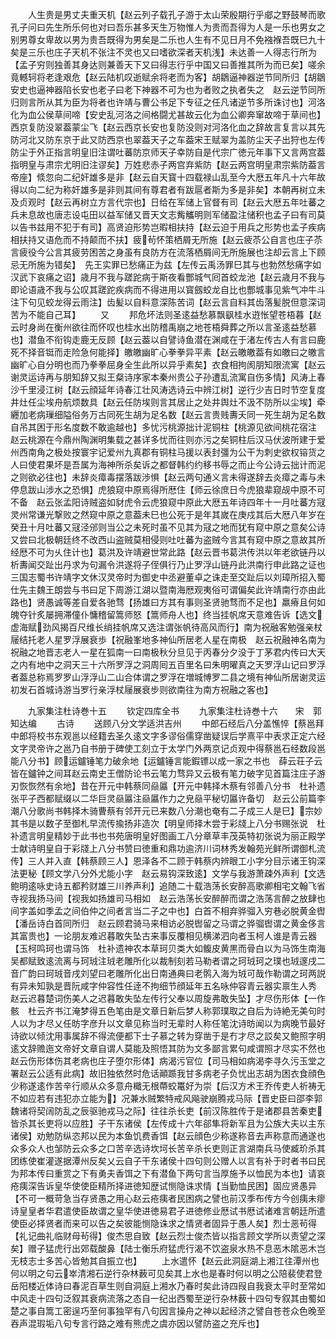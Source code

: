 <!-- { "loadSidebar": true } -->
　　人生贵是男丈夫重天机【赵云列子载孔子游于太山荣殷期行乎郕之野鼓琴而歌孔子问曰先生所乐何也对曰吾乐甚多天生万物惟人为贵而吾得为人是一乐也男女之别男尊女卑故以男为贵吾既得为男矣是二乐也人生有不见日月不免襁褓吾既巳九十矣是三乐也庄子天机不张注不灵也又曰嗜欲深者天机浅】未达善一人得志行所为【孟子穷则独善其身达则兼善天下又曰得志行乎中国又曰善推其所为而已矣】嗟余竟轗轲将老逢艰危【赵云陆机叹逝赋余将老而为客】胡鶵逼神器逆节同所归【胡鶵安史也逼神器陷长安也老子曰老下神器不可为也为者败之执者失之　赵云逆节同所归则言所从其为臣为将者也许靖与曹公书足下专征之任凡诸逆节多所诛讨也】河洛化为血公侯草间啼【安史乱河洛之间格闘尤甚故云化为血公卿奔窜故啼于草间也】西京复防没翠葢蒙尘飞【赵云西京长安也复防没则对河洛化血之辞故言复言以其先防河北又防东京于此又防西京也翠葢天子之车葢宋王赋翠为盖防尘天子出狩也左传防尘于外正指言明皇旧注谓吐蕃防京师天子幸防自是代宗广徳元年事下又言两宫葢指明皇与肃宗尤明旧注谬矣】万姓悲赤子两宫弃紫防【赵云两宫明皇肃宗紫防葢言帝座】倐忽向二纪奸雄多是非【赵云自天寳十四载禄山乱至今大厯五年凡十六年故得以向二纪为称奸雄多是非则其间有尊君者有跋扈者斯为多是非矣】本朝再树立未及贞观时【赵云再树立方言代宗也】日给在军储上官督有司【赵云大厯五年吐蕃之兵未息故也唐志设屯田以益军储又晋天文志觜觿明则军储盈注储积也孟子曰有司莫以告书兹用不犯于有司】高贤迫形势岂暇相扶持【赵云迫于用兵之形势也孟子疾病相扶持又语危而不持颠而不扶】疲茍怀策栖屑无所施【赵云疲苶公自言也庄子苶言疲役今公言其疲劳困苦之身虽有良防方在流落栖屑间无所施展也注却云言上下顾忌无所施为错矣】　先王实罪已愁痛正为兹【左传云禹汤罪巳其与也勃然愁痛字如汉武下哀痛之诏】歳月不我与蹉跎病于斯夜看酆城气囘首蛟龙池【赵云歳月不我与即论语歳不我与公叹其蹉跎疾病而不得进用以寳劔蛟龙自比也酆城事见紫气冲牛斗注下句见蛟龙得云雨注】齿髪以自料意深陈苦词【赵云言自料其齿落髪脱但意深词苦为不能自己耳】
　　又
　　邦危坏法则圣逺益愁慕飘飖桂水逰怅望苍梧暮【赵云时身尚在衡州欲往而怀叹也桂水出防稽禹崩之地苍梧舜葬之所以言圣逺益愁慕也】潜鱼不衔钩走鹿无反顾【赵云葢以自譬诗鱼潜在渊咸在于渚左传古人有言曰鹿死不择音铤而走险急何能择】皦皦幽旷心拳拳异平素【赵云皦皦葢有如皦曰之皦言幽旷心自分明也而乃拳拳屈身全生此所以异乎素矣】衣食相拘阂朋知限流寓【赵云谢灵运诗再与朋知辞又拟王粲诗序家本秦州贵公子孙遭乱流寓自伤多情】风涛上春沙千里浸江树【赵云顔延年诗春江壮风涛选诗云中辨江树】逆行少吉日时节空复度井灶任尘埃舟航烦数具【赵云任防埃则言其居止之处井舆灶不汲不防所以尘埃】牵纒加老病璅细隘俗务万古同死生胡为足名数【赵云言贵贱夀夭同一死生胡为足名数自吊其困于形名度数不敢逾越也】多忧污桃源拙计泥铜柱【桃源见欲间桃花宿注　赵云桃源在今鼎州陶渊明集载之甚详多忧而往则亦污之矣铜柱后汉马伏波所建于爱州西南角之极处按寰宇记爱州九真郡有铜柱马援以表封彊为公干为刺史欲权镕货之人曰使君果坏是吾属为海神所杀矣诉之都督韩约约移书辱之而止今公诗云拙计而泥之则欲必往也】未辞炎瘴毒摆落跋渉惧【赵云两句通义言未得遂辞去炎瘴之毒与未停息跋山涉水之恐惧】虎狼窥中原焉得所厯住【师云徐庶日今虎狼辈窥觇中原不可不备　赵云张孟阳诗贼盗如豺虎令云虎狼窥中原此大厯五年诗四年十一月吐蕃方冦灵州常谦光撃败之然窥中原之意葢未巳也公死于是年其嵗在庚戍其后大厯八年岁在癸丑十月吐蕃又冦泾邠则当公之未死时虽不见其为冦之地而犹有窥中原之意矣公诗又尝曰北极朝廷终不改西山盗贼莫相侵则吐吐蕃为盗贼今言其有窥中原之意故其所经厯不可为乆住计也】葛洪及许靖避世常此路【赵云晋书葛洪传洪以年老欲链丹以析夀闻交趾出丹求为句漏令洪遂将子侄俱行乃止罗浮山链丹此洪南行申此路之证也三国志蜀书许靖字文休汉灵帝时为御史中丞避董卓之诛走至交趾后以刘璋所招入蜀仕先主魏王朗尝与书曰足下周游江湖以暨南海厯观夷俗可谓偏矣此许靖南行亦由此路也】贤愚诚等差自爱各驰骛【扬雄曰方其有事则圣贤驰骛而不足也】羸瘠且何如魄夺针炙屡拥滞僮仆慵稽留篙师怒【篙师舟人也】终当挂帆席天意难告诉【选文虚海赋劲风揭百尺维长绡挂帆席又选注谓张帆待高风而行】南为祝融客勉强亲杖屦结托老人星罗浮展衰歩【祝融峯地多神仙所居老人星在南极　赵云祝融神名南为祝融之地晋志老人一星在狐南一曰南极秋分旦见于丙春分夕没于丁茅君内传曰大天之内有地中之洞天三十六所罗浮之洞周囘五百里名曰朱明曜真之天罗浮山记曰罗浮者葢总称焉罗罗山浮浮山二山合体谓之罗浮在増城愽罗二县之境有神仙所居谢灵运初发石首城诗游当罗行亲浮杖屦展衰步则欲南往为南方祝融之客也】







　　九家集注杜诗巻十五
　　钦定四库全书
　　九家集注杜诗巻十六　　宋　郭知达编
　　古诗
　　送顾八分文学适洪吉州
　　中郎石经后八分盖憔悴【蔡邕拜中郎将校书东观邕以经籍去圣久逺文字多谬俗儒穿凿疑误后学熹平中表求正定六经文字灵帝许之邕乃自书册于碑使工刻立于太学门外两京记贞观中得蔡邕石经数段邕能八分书】顾运鑪锤笔力破余地【运鑪锤言能鍜镖以成一家之书也　薛云荘子云皆在鑪钟之间耳赵云南史王僧防论书云笔力骛异又云极有笔力破字见首篇注庄子游刃恢恢然有余地】昔在开元中韩蔡同赑屭【开元中韩择木蔡有邻善八分书　杜补遗张平子西都赋缀以二华巨灵赑屭注赑屭作力之皃赑平秘切屭许备切　赵云公前篇李潮八分歌尚书韩择木骑曹蔡有邻开元已来数八分潮也奄有二子成三人是巳】宗妙其书是以数子至御札早流传揄扬非造次【明皇师择木尝于彩牋上八分书赐张说　杜补遗言明皇精妙于此书也书苑唐明皇好图画工八分章草丰茂英特初张说为丽正殿学士献诗明皇自于彩牋上八分书赞曰徳重和鼎功逾济川词林秀发翰苑光鲜所谓御札流传】三人并入直【韩蔡顾三人】恩泽各不二顾于韩蔡内辨眼工小字分目示诸王钩深法更秘【顾文学八分外尤能小字　赵云易钩深致逺】文学与我游萧疎外声利【文选鲍明逺咏史诗五都矜财雄三川养声利】追随二十载浩荡长安醉高歌卿相宅文翰飞省寺视我扬马间【视我如扬雄司马相如　赵云浩荡长安醉醉而谓之浩荡言醉之放肆也间字盖如季孟之间伯仲之间者言当二子之中也】白首不相弃骅骝入穷巷必脱黄金辔【潘岳诗白首同所归　赵云顾君骑马来相访必脱辔留之马谓之骅骝辔谓之黄金侈言其富贵也】一论朋友难迟暮敢失坠古来事反覆相见横涕泗向者玉柯人谁是青云器【玉柯鸣珂也谓马饰　杜补遗神农本草珂贝类大如鳆皮黄黒而骨白以为马饰生南海吴都赋致逺流离与珂珬注珬老雕所化以裁制刻若马勒者谓之珂珬珂之璞也珬邃戌二音广韵曰珂珬音戌刘望曰老雕所化出日南通典曰老鹘入海为珬可哉作勒谓之珂两説有异未知孰是晋阮咸字仲容性任逹不拘细节顔延年五名咏仲容青云器实禀生人秀　赵云迟暮楚词伤美人之迟暮敢失坠左传行父奉以周旋弗敢失坠】才尽伤形体【一作骸　杜云齐书江淹梦得五色笔由是文章日新后梦人称郭璞取之自后为诗絶无美句时人以为才尽乂任昉字彦升以文章见称当时无辈时人称任笔沈诗昉闻以为病晚节最好诗欲以倾沈用事属辞不得流便都下士子慕之转为穿凿于是冇才尽之訤矣又鲍照字明逺文辞赡迤文帝好文章自谓人莫能及照悟其防为文多鄙言累句咸谓照才尽实不然也　赵云伤形体伤其老病也庄子堕尔形体】病渴污官位【司马相如病渴李寻久污玉堂之署赵云公适有此病】故旧独依然时危话顚踬我甘多病老子负忧出志胡为困衣食顔色少称遂逺作苦辛行顺从众多意舟檝无根蔕蛟鼍好为崇【后汉方术王乔传吏人祈祷无不如应若有违犯亦立能为】况兼水贼繁特戒风飚驶崩腾戎马际【晋史臣曰邵李郭魏诸将契阔防乱之辰驱驰戎马之际】往往杀长吏【前汉陈胜传于是诸郡县苦秦吏皆杀其长吏将以应胜】子干东诸侯【左传成十六年郤隼将新军且为公族大夫以主东诸侯】劝勉防纵恣邦以民为本鱼饥费香饵【赵云顔色少称遂称音去声称意而通遂也众多众人也邹防云众多之口苦辛选诗坎坷长苦辛杀长吏则正言湖南兵马使臧玠杀其团练使崔灌遂据潭州反矣乂云自子干东诸侯十四句则公赠人以言有补于时者书曰民为邦本传曰重赏之下有勇夫香饵之下有潜鱼下两句言当厚施予以恤民为本也】请哀疮痍深告诉皇华使使臣精所择进徳知歴试恻隐诛求情【当勤恤民困】固应贤愚异【不可一概苛急当存贤愚之用心赵云疮痍者民困病之譬也前汉季布传方今创痍未瘳诗皇皇者华君遣使臣故谓之皇华使进徳易君子进徳修业厯试书厯试诸难言朝廷所遣使臣必择贤者而来可以告之矣彼能恻隐诛求之情贤者固异于愚人矣】烈士恶茍得【礼记曲礼临财母茍得】俊杰思自致【赵云烈士俊杰皆以指言顾文学所以责望之深矣】赠子猛虎行出郊载酸鼻【陆士衡乐府猛虎行渴不饮盗泉水热不息恶木隂恶木岂无枝志士多苦心皆勉其自振立也】
　　上水遣怀【赵云此洞庭湖上湘江往潭州也何以明之句云崒清湘石逆行杂林薮可见矣其上水也是春时何以明之公陪裴使君登岳阳楼近体诗曰春泥百草生则自洞庭上湘水乃春时矣此诗四叚自我衰太平时至常如中风走十四句泛叙其衰病流落之态自一纪出西蜀至逆行杂林薮十四句专叙其由蜀如楚之事自篙工密逞巧至何事独罕有八句因言操舟之神以起经济之譬自苍苍众色晚至吞声混瑕垢八句专言行路之难有熊虎之虞亦因以譬防盗之充斥也】

